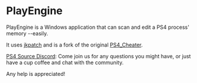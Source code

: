 # PlayEngine

PlayEngine is a Windows application that can scan and edit a PS4 process' memory --easily.

It uses [jkpatch](https://github.com/xemio/jkpatch) and is a fork of the original [PS4_Cheater](https://github.com/hurrican6/PS4_Cheater).

[PS4 Source Discord](https://discord.gg/PwBwUKf): Come join us for any questions you might have, or just have a cup coffee and chat with the community.

Any help is appreciated!